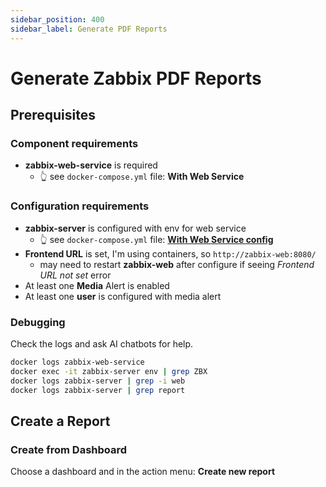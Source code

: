 ```yaml
---
sidebar_position: 400
sidebar_label: Generate PDF Reports
---
```


# Generate Zabbix PDF Reports

## Prerequisites

### Component requirements

- **zabbix-web-service** is required
  - 👆 see `docker-compose.yml` file: **With Web Service**

### Configuration requirements

- **zabbix-server** is configured with env for web service
  - 👆 see `docker-compose.yml` file: [**With Web Service config**](./install-dc.mdx#define-docker-compose)
- **Frontend URL** is set, I'm using containers, so `http://zabbix-web:8080/`
  - may need to restart **zabbix-web** after configure if seeing *Frontend URL not set* error
- At least one **Media** Alert is enabled
- At least one **user** is configured with media alert

### Debugging

Check the logs and ask AI chatbots for help.

```bash
docker logs zabbix-web-service
docker exec -it zabbix-server env | grep ZBX
docker logs zabbix-server | grep -i web
docker logs zabbix-server | grep report
```

## Create a Report

### Create from Dashboard

Choose a dashboard and in the action menu: **Create new report**
